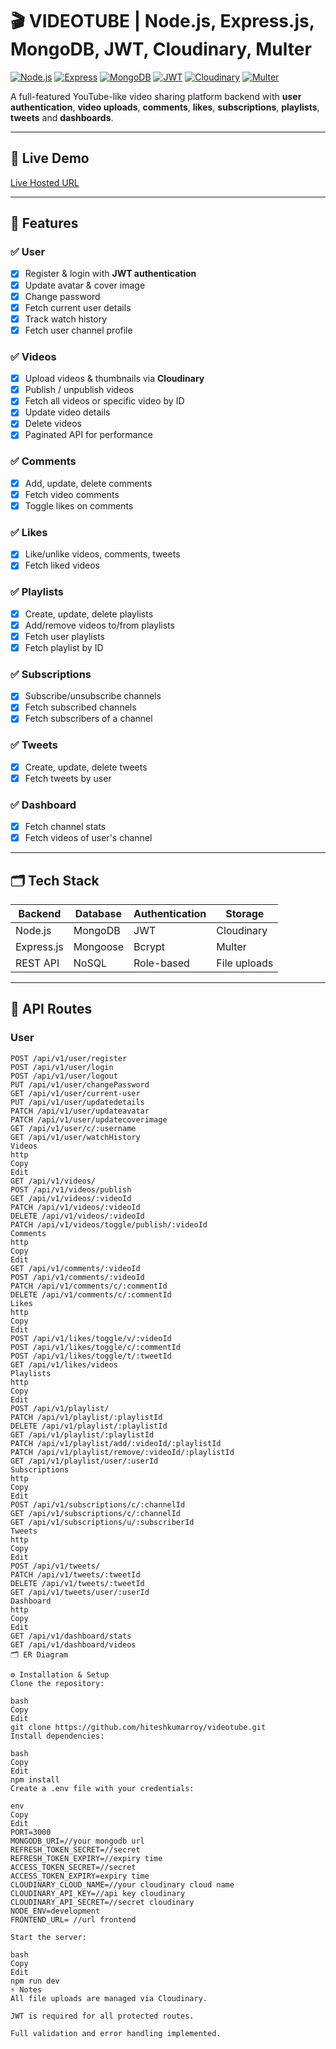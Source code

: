# 🎬 VIDEOTUBE | Node.js, Express.js, MongoDB, JWT, Cloudinary, Multer

[![Node.js](https://img.shields.io/badge/Node.js-339933?style=for-the-badge&logo=node.js&logoColor=white)](https://nodejs.org/) 
[![Express](https://img.shields.io/badge/Express.js-000000?style=for-the-badge&logo=express&logoColor=white)](https://expressjs.com/)
[![MongoDB](https://img.shields.io/badge/MongoDB-47A248?style=for-the-badge&logo=mongodb&logoColor=white)](https://www.mongodb.com/)
[![JWT](https://img.shields.io/badge/JWT-000000?style=for-the-badge&logo=json-web-tokens&logoColor=white)](https://jwt.io/)
[![Cloudinary](https://img.shields.io/badge/Cloudinary-3C68B8?style=for-the-badge&logo=cloudinary&logoColor=white)](https://cloudinary.com/)
[![Multer](https://img.shields.io/badge/Multer-FFA500?style=for-the-badge)](https://www.npmjs.com/package/multer)

A full-featured YouTube-like video sharing platform backend with **user authentication**, **video uploads**, **comments**, **likes**, **subscriptions**, **playlists**, **tweets** and **dashboards**.

---

## 🚀 Live Demo
[Live Hosted URL](https://videotube-8zg7.onrender.com/)

---

## 📝 Features

### ✅ User
- [x] Register & login with **JWT authentication**
- [x] Update avatar & cover image
- [x] Change password
- [x] Fetch current user details
- [x] Track watch history
- [x] Fetch user channel profile

### ✅ Videos
- [x] Upload videos & thumbnails via **Cloudinary**
- [x] Publish / unpublish videos
- [x] Fetch all videos or specific video by ID
- [x] Update video details
- [x] Delete videos
- [x] Paginated API for performance

### ✅ Comments
- [x] Add, update, delete comments
- [x] Fetch video comments
- [x] Toggle likes on comments

### ✅ Likes
- [x] Like/unlike videos, comments, tweets
- [x] Fetch liked videos

### ✅ Playlists
- [x] Create, update, delete playlists
- [x] Add/remove videos to/from playlists
- [x] Fetch user playlists
- [x] Fetch playlist by ID

### ✅ Subscriptions
- [x] Subscribe/unsubscribe channels
- [x] Fetch subscribed channels
- [x] Fetch subscribers of a channel

### ✅ Tweets
- [x] Create, update, delete tweets
- [x] Fetch tweets by user

### ✅ Dashboard
- [x] Fetch channel stats
- [x] Fetch videos of user's channel

---

## 🗂 Tech Stack

| Backend        | Database       | Authentication | Storage       |
|----------------|----------------|----------------|---------------|
| Node.js        | MongoDB        | JWT            | Cloudinary    |
| Express.js     | Mongoose       | Bcrypt         | Multer        |
| REST API       | NoSQL          | Role-based     | File uploads  |

---

## 🔗 API Routes

### User
```http
POST /api/v1/user/register
POST /api/v1/user/login
POST /api/v1/user/logout
PUT /api/v1/user/changePassword
GET /api/v1/user/current-user
PUT /api/v1/user/updatedetails
PATCH /api/v1/user/updateavatar
PATCH /api/v1/user/updatecoverimage
GET /api/v1/user/c/:username
GET /api/v1/user/watchHistory
Videos
http
Copy
Edit
GET /api/v1/videos/
POST /api/v1/videos/publish
GET /api/v1/videos/:videoId
PATCH /api/v1/videos/:videoId
DELETE /api/v1/videos/:videoId
PATCH /api/v1/videos/toggle/publish/:videoId
Comments
http
Copy
Edit
GET /api/v1/comments/:videoId
POST /api/v1/comments/:videoId
PATCH /api/v1/comments/c/:commentId
DELETE /api/v1/comments/c/:commentId
Likes
http
Copy
Edit
POST /api/v1/likes/toggle/v/:videoId
POST /api/v1/likes/toggle/c/:commentId
POST /api/v1/likes/toggle/t/:tweetId
GET /api/v1/likes/videos
Playlists
http
Copy
Edit
POST /api/v1/playlist/
PATCH /api/v1/playlist/:playlistId
DELETE /api/v1/playlist/:playlistId
GET /api/v1/playlist/:playlistId
PATCH /api/v1/playlist/add/:videoId/:playlistId
PATCH /api/v1/playlist/remove/:videoId/:playlistId
GET /api/v1/playlist/user/:userId
Subscriptions
http
Copy
Edit
POST /api/v1/subscriptions/c/:channelId
GET /api/v1/subscriptions/c/:channelId
GET /api/v1/subscriptions/u/:subscriberId
Tweets
http
Copy
Edit
POST /api/v1/tweets/
PATCH /api/v1/tweets/:tweetId
DELETE /api/v1/tweets/:tweetId
GET /api/v1/tweets/user/:userId
Dashboard
http
Copy
Edit
GET /api/v1/dashboard/stats
GET /api/v1/dashboard/videos
🗂 ER Diagram

⚙️ Installation & Setup
Clone the repository:

bash
Copy
Edit
git clone https://github.com/hiteshkumarroy/videotube.git
Install dependencies:

bash
Copy
Edit
npm install
Create a .env file with your credentials:

env
Copy
Edit
PORT=3000
MONGODB_URI=//your mongodb url
REFRESH_TOKEN_SECRET=//secret
REFRESH_TOKEN_EXPIRY=//expiry time
ACCESS_TOKEN_SECRET=//secret
ACCESS_TOKEN_EXPIRY=expiry time
CLOUDINARY_CLOUD_NAME=//your cloudinary cloud name
CLOUDINARY_API_KEY=//api key cloudinary
CLOUDINARY_API_SECRET=//secret cloudinary
NODE_ENV=development
FRONTEND_URL= //url frontend

Start the server:

bash
Copy
Edit
npm run dev
⚡ Notes
All file uploads are managed via Cloudinary.

JWT is required for all protected routes.

Full validation and error handling implemented.